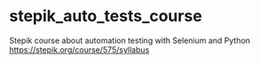 # stepik_auto_tests_course
Stepik course about automation testing with Selenium and Python
https://stepik.org/course/575/syllabus